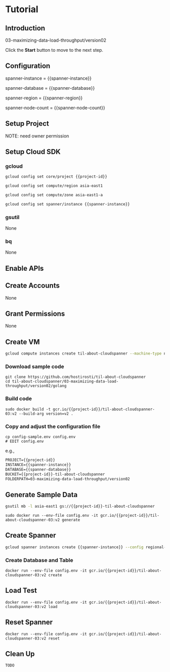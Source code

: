 # Tutorial

## Introduction

03-maximizing-data-load-throughput/version02

<walkthrough-tutorial-duration duration="30"></walkthrough-tutorial-duration>

Click the **Start** button to move to the next step.

## Configuration

<walkthrough-watcher-constant key="spanner-instance" value="spanner-00"></walkthrough-watcher-constant>
<walkthrough-watcher-constant key="spanner-database" value="db-00"></walkthrough-watcher-constant>
<walkthrough-watcher-constant key="spanner-region" value="asia-east1"></walkthrough-watcher-constant>
<walkthrough-watcher-constant key="spanner-node-count" value="3"></walkthrough-watcher-constant>

spanner-instance = {{spanner-instance}}

spanner-database = {{spanner-database}}

spanner-region = {{spanner-region}}

spanner-node-count = {{spanner-node-count}}

## Setup Project

<walkthrough-project-setup></walkthrough-project-setup>

<walkthrough-footnote>NOTE: need owner permission</walkthrough-footnote>

## Setup Cloud SDK

### gcloud

```bash
gcloud config set core/project {{project-id}}
```
```bash
gcloud config set compute/region asia-east1
```
```bash
gcloud config set compute/zone asia-east1-a
```
```bash
gcloud config set spanner/instance {{spanner-instance}}
```

### gsutil

None

### bq

None


## Enable APIs

<walkthrough-enable-apis apis="compute.googleapis.com,storage-api.googleapis.com,storage-component.googleapis.com,spanner.googleapis.com,containerregistry.googleapis.com"></walkthrough-enable-apis>

## Create Accounts

None

## Grant Permissions

None

## Create VM

```bash
gcloud compute instances create til-about-cloudspanner --machine-type n1-highcpu-16 --scopes "https://www.googleapis.com/auth/cloud-platform" --image-project ubuntu-os-cloud --image-family ubuntu-1804-lts
```

### Download sample code

```
git clone https://github.com/hostirosti/til-about-cloudspanner
cd til-about-cloudspanner/03-maximizing-data-load-throughput/version02/golang
```

### Build code

```
sudo docker build -t gcr.io/{{project-id}}/til-about-cloudspanner-03:v2 --build-arg version=v2 .
```

### Copy and adjust the configuration file

```
cp config-sample.env config.env
# EDIT config.env
```

e.g.,

```txt
PROJECT={{project-id}}
INSTANCE={{spanner-instance}}
DATABASE={{spanner-database}}
BUCKET={{project-id}}-til-about-cloudspanner
FOLDERPATH=03-maximizing-data-load-throughput/version02
```

## Generate Sample Data

```bash
gsutil mb -l asia-east1 gs://{{project-id}}-til-about-cloudspanner
```
```
sudo docker run --env-file config.env -it gcr.io/{{project-id}}/til-about-cloudspanner-03:v2 generate
```

## Create Spanner

```bash
gcloud spanner instances create {{spanner-instance}} --config regional-{{spanner-region}} --description "TIL about Cloud Spanner" --nodes {{spanner-node-count}}
```

### Create Database and Table

```
docker run --env-file config.env -it gcr.io/{{project-id}}/til-about-cloudspanner-03:v2 create
```

## Load Test

```
docker run --env-file config.env -it gcr.io/{{project-id}}/til-about-cloudspanner-03:v2 load
```

## Reset Spanner

```
docker run --env-file config.env -it gcr.io/{{project-id}}/til-about-cloudspanner-03:v2 reset
```

## Clean Up

```bash
TODO
```
